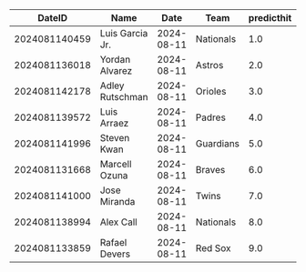 DateID         |  Name             |  Date        |  Team       |  predicthit  |  predicthitproba     |  hitbool  |  Last7DaysAVG  |  Last15DaysAVG  |  Last30DaysAVG
---------------|-------------------|--------------|-------------|--------------|----------------------|-----------|----------------|-----------------|---------------
2024081140459  |  Luis Garcia Jr.  |  2024-08-11  |  Nationals  |  1.0         |  0.6293183404622891  |  False    |  0.333         |  0.375          |  0.347
2024081136018  |  Yordan Alvarez   |  2024-08-11  |  Astros     |  2.0         |  0.6284116216099639  |  False    |  0.409         |  0.327          |  0.329
2024081142178  |  Adley Rutschman  |  2024-08-11  |  Orioles    |  3.0         |  0.6203658612187526  |  False    |  0.368         |  0.275          |  0.2
2024081139572  |  Luis Arraez      |  2024-08-11  |  Padres     |  4.0         |  0.6200389528275787  |  False    |  0.231         |  0.24           |  0.274
2024081141996  |  Steven Kwan      |  2024-08-11  |  Guardians  |  5.0         |  0.6198781167902135  |  False    |  0.269         |  0.245          |  0.229
2024081131668  |  Marcell Ozuna    |  2024-08-11  |  Braves     |  6.0         |  0.6141970382970886  |  False    |  0.292         |  0.246          |  0.304
2024081141000  |  Jose Miranda     |  2024-08-11  |  Twins      |  7.0         |  0.6120128539344133  |  False    |  0.238         |  0.222          |  0.222
2024081138994  |  Alex Call        |  2024-08-11  |  Nationals  |  8.0         |  0.6114176974172049  |  False    |  0.414         |  0.463          |  0.463
2024081133859  |  Rafael Devers    |  2024-08-11  |  Red Sox    |  9.0         |  0.6112960042562545  |  False    |  0.208         |  0.327          |  0.337
